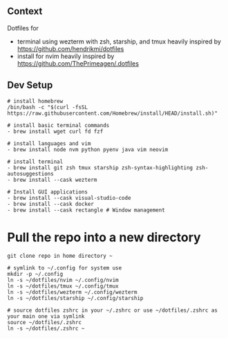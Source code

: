 ## Context
Dotfiles for 
- terminal using wezterm with zsh, starship, and tmux heavily inspired by https://github.com/hendrikmi/dotfiles
- install for nvim heavily inspired by https://github.com/ThePrimeagen/.dotfiles

## Dev Setup
```
# install homebrew
/bin/bash -c "$(curl -fsSL https://raw.githubusercontent.com/Homebrew/install/HEAD/install.sh)"

# install basic terminal commands
- brew install wget curl fd fzf

# install languages and vim
- brew install node nvm python pyenv java vim neovim 

# install terminal
- brew install git zsh tmux starship zsh-syntax-highlighting zsh-autosuggestions
- brew install --cask wezterm

# Install GUI applications
- brew install --cask visual-studio-code
- brew install --cask docker
- brew install --cask rectangle # Window management
```


# Pull the repo into a new directory
```
git clone repo in home directory ~

# symlink to ~/.config for system use
mkdir -p ~/.config
ln -s ~/dotfiles/nvim ~/.config/nvim
ln -s ~/dotfiles/tmux ~/.config/tmux
ln -s ~/dotfiles/wezterm ~/.config/wezterm
ln -s ~/dotfiles/starship ~/.config/starship

# source dotfiles zshrc in your ~/.zshrc or use ~/dotfiles/.zshrc as your main one via symlink
source ~/dotfiles/.zshrc
ln -s ~/dotfiles/.zshrc ~
```
